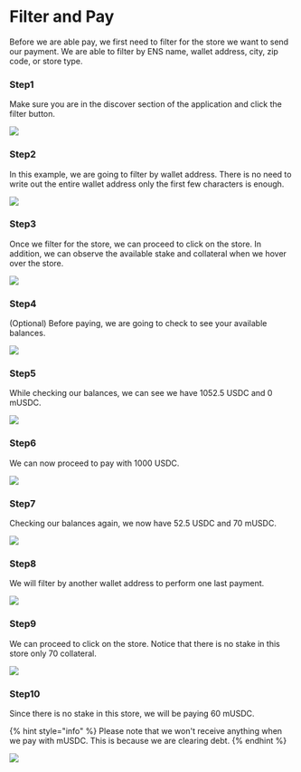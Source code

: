 # Filter and Pay

Before we are able pay, we first need to filter for the store we want to send our payment. We are able to filter by ENS name, wallet address, city, zip code, or store type.&#x20;

###

### Step1

Make sure you are in the discover section of the application and click the filter button.

![](.gitbook/assets/FP\_Step1.png)

###

### Step2

In this example, we are going to filter by wallet address. There is no need to write out the entire wallet address only the first few characters is enough.&#x20;

![](.gitbook/assets/FP\_Step2.png)

###

### Step3

Once we filter for the store, we can proceed to click on the store. In addition, we can observe the available stake and collateral when we hover over the store.&#x20;

![](.gitbook/assets/FP\_Step3.png)

###

### Step4

(Optional) Before paying, we are going to check to see your available balances.&#x20;

![](.gitbook/assets/FP\_Step4.png)

###

### Step5

While checking our balances, we can see we have 1052.5 USDC and 0 mUSDC.&#x20;

![](.gitbook/assets/FP\_Step5.png)

###

### Step6

We can now proceed to pay with 1000 USDC.&#x20;

![](.gitbook/assets/FP\_Step6.png)

###

### Step7

Checking our balances again, we now have 52.5 USDC and 70 mUSDC.&#x20;

![](.gitbook/assets/FP\_Step7.png)

###

### Step8

We will filter by another wallet address to perform one last payment.

![](.gitbook/assets/FP\_Step8.png)

###

### Step9

We can proceed to click on the store. Notice that there is no stake in this store only 70 collateral.

![](.gitbook/assets/FP\_Step9.png)

###

### Step10

Since there is no stake in this store, we will be paying 60 mUSDC.&#x20;

{% hint style="info" %}
Please note that we won't receive anything when we pay with mUSDC. This is because we are clearing debt. &#x20;
{% endhint %}

![](.gitbook/assets/FP\_Step10.png)
